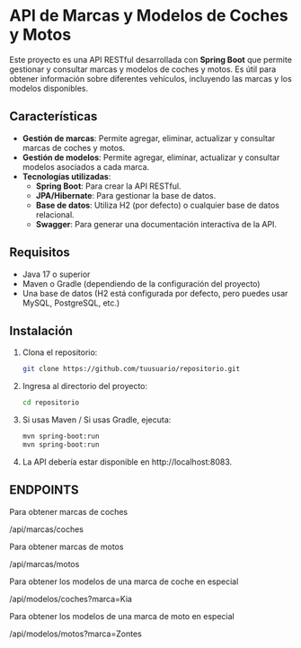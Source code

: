 # API de Marcas y Modelos de Coches y Motos

Este proyecto es una API RESTful desarrollada con **Spring Boot** que permite gestionar y consultar marcas y modelos de coches y motos. Es útil para obtener información sobre diferentes vehículos, incluyendo las marcas y los modelos disponibles.

## Características

- **Gestión de marcas**: Permite agregar, eliminar, actualizar y consultar marcas de coches y motos.
- **Gestión de modelos**: Permite agregar, eliminar, actualizar y consultar modelos asociados a cada marca.
- **Tecnologías utilizadas**:
  - **Spring Boot**: Para crear la API RESTful.
  - **JPA/Hibernate**: Para gestionar la base de datos.
  - **Base de datos**: Utiliza H2 (por defecto) o cualquier base de datos relacional.
  - **Swagger**: Para generar una documentación interactiva de la API.

## Requisitos

- Java 17 o superior
- Maven o Gradle (dependiendo de la configuración del proyecto)
- Una base de datos (H2 está configurada por defecto, pero puedes usar MySQL, PostgreSQL, etc.)

## Instalación

1. Clona el repositorio:

    ```bash
    git clone https://github.com/tuusuario/repositorio.git
2. Ingresa al directorio del proyecto:
   
    ```bash
    cd repositorio
4. Si usas Maven / Si usas Gradle, ejecuta:
   
    ```bash
    mvn spring-boot:run
    mvn spring-boot:run
4. La API debería estar disponible en http://localhost:8083.

## ENDPOINTS
Para obtener marcas de coches

/api/marcas/coches

Para obtener marcas de motos

/api/marcas/motos

Para obtener los modelos de una marca de coche en especial

/api/modelos/coches?marca=Kia

Para obtener los modelos de una marca de moto en especial

/api/modelos/motos?marca=Zontes
